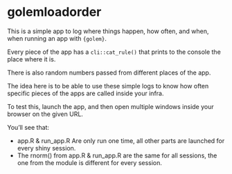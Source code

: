 
<!-- README.md is generated from README.Rmd. Please edit that file -->

# golemloadorder

<!-- badges: start -->
<!-- badges: end -->

This is a simple app to log where things happen, how often, and when,
when running an app with `{golem}`.

Every piece of the app has a `cli::cat_rule()` that prints to the
console the place where it is.

There is also random numbers passed from different places of the app.

The idea here is to be able to use these simple logs to know how often
specific pieces of the apps are called inside your infra.

To test this, launch the app, and then open multiple windows inside your
browser on the given URL.

You’ll see that:

-   app.R & run\_app.R Are only run one time, all other parts are
    launched for every shiny session.
-   The rnorm() from app.R & run\_app.R are the same for all sessions,
    the one from the module is different for every session.
